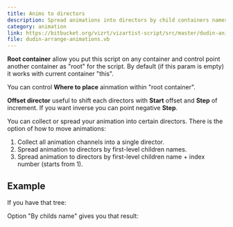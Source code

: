 ```yaml
---
title: Anims to directors
description: Spread animations into directors by child containers names.
category: animation
link: https://bitbucket.org/vizrt/vizartist-script/src/master/dudin-animation/dudin-arrange-animations/
file: dudin-arrange-animations.vb
---
```


<interface-description image="interface.png">

__Root container__ allow you put this script on any container and control point another container as "root" for the script. By default (if this param is empty) it works with current container "this".

You can control __Where to place__ ainmation within "root container".

__Offset director__ useful to shift each directors with __Start__ offset and __Step__ of increment. If you want inverse you can point negative __Step__.

</interface-description>

You can collect or spread your animation into certain directors. There is the option of how to move animations:

1. Collect all animation channels into a single director.
2. Spread animation to directors by first-level children names.
3. Spread animation to directors by first-level children name + index number (starts from 1).

## Example

If you have that tree:

<media-image name="example-tree.png" />

Option "By childs name" gives you that result:

<media-image name="example-stage.png" />
